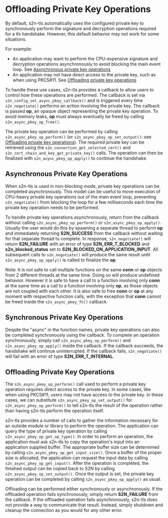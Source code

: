 # Offloading Private Key Operations
By default, s2n-tls automatically uses the configured private key to synchronously perform the signature
and decryption operations required for a tls handshake. However, this default behavior may not
work for some situations.

For example:
* An application may want to perform the CPU-expensive signature and decryption operations
asynchronously to avoid blocking the main event loop.
See [Asynchronous private key operations](#asynchronous-private-key-operations)
* An application may not have direct access to the private key, such as when using PKCS#11.
See [Offloading private key operations](#offloading-private-key-operations-1)

To handle these use cases, s2n-tls provides a callback to allow users to control how these operations
are performed. The callback is set via `s2n_config_set_async_pkey_callback()` and is triggered
every time `s2n_negotiate()` performs an action involving the private key. The callback is passed
**op**, an opaque object representing the private key operation. To avoid memory leaks, **op** must
always eventually be freed by calling `s2n_async_pkey_op_free()`.

The private key operation can be performed by calling `s2n_async_pkey_op_perform()`
(or `s2n_async_pkey_op_set_output()`: see [Offloading private key operations](#offloading-private-key-operations-1)).
The required private key can be retrieved using the `s2n_connection_get_selected_cert()` and `s2n_cert_chain_and_key_get_private_key()` calls. The operation can then be finalized with `s2n_async_pkey_op_apply()` to continue the handshake.

## Asynchronous Private Key Operations

When s2n-tls is used in non-blocking mode, private key operations can be completed
asynchronously. This model can be useful to move execution of
CPU-heavy private key operations out of the main
event loop, preventing `s2n_negotiate()` from blocking the loop for a few
milliseconds each time the private key operation needs to be performed.

To handle private key operations asynchronously, return from the callback without calling
`s2n_async_pkey_op_perform()` or `s2n_async_pkey_op_apply()`. Usually the user would do this
by spawning a separate thread to perform **op** and immediately returning **S2N_SUCCESS**
from the callback without waiting for that separate thread to complete. In response,
`s2n_negotiate()` will return **S2N_FAILURE** with an error of type **S2N_ERR_T_BLOCKED**
and **s2n_blocked_status** set to **S2N_BLOCKED_ON_APPLICATION_INPUT**.
All subsequent calls to `s2n_negotiate()` will produce the same result until `s2n_async_pkey_op_apply()`
is called to finalize the **op**.

Note: It is not safe to call multiple functions on the same **conn** or
**op** objects from 2 different threads at the same time. Doing so will
produce undefined behavior. However it is safe to have a call to a
function involving only **conn** at the same time as a call to a
function involving only **op**, as those objects are not coupled with
each other. It is also safe to free **conn** or **op** at any moment with
respective function calls, with the exception that **conn** cannot
be freed inside the `s2n_async_pkey_fn()` callback.

## Synchronous Private Key Operations

Despite the "async" in the function names, private key operations can also be completed synchronously using the callback.
To complete an operation synchronously, simply call `s2n_async_pkey_op_perform()` and `s2n_async_pkey_op_apply()` inside the callback.
If the callback succeeds, the handshake will continue uninterrupted.
If the callback fails, `s2n_negotiate()` will fail with an error of type **S2N_ERR_T_INTERNAL**.

## Offloading Private Key Operations

The `s2n_async_pkey_op_perform()` call used to perform a private key operation requires
direct access to the private key. In some cases, like when using PKCS#11, users may not
have access to the private key. In these cases, we can substitute `s2n_async_pkey_op_set_output()`
for `s2n_async_pkey_op_perform()` to tell s2n-tls the result of the operation rather than
having s2n-tls perform the operation itself.

s2n-tls provides a number of calls to gather the information necessary for
an outside module or library to perform the operation. The application can query the type of private
key operation by calling `s2n_async_pkey_op_get_op_type()`. In order to perform
an operation, the application must ask s2n-tls to copy the operation's input into an
application supplied buffer. The appropriate buffer size can be determined by calling
`s2n_async_pkey_op_get_input_size()`. Once a buffer of the proper size is
allocated, the application can request the input data by calling `s2n_async_pkey_op_get_input()`.
After the operation is completed, the finished output can be copied back to S2N by calling `s2n_async_pkey_op_set_output()`.
Once the output is set, the private key operation can be completed by calling `s2n_async_pkey_op_apply()` as usual.

Offloading can be performed either synchronously or asynchronously. If the offloaded operation
fails synchronously, simply return **S2N_FAILURE** from the callback. If the offloaded operation
fails asynchronously, s2n-tls does not provide a way to communicate that result. Instead,
simply shutdown and cleanup the connection as you would for any other error.
